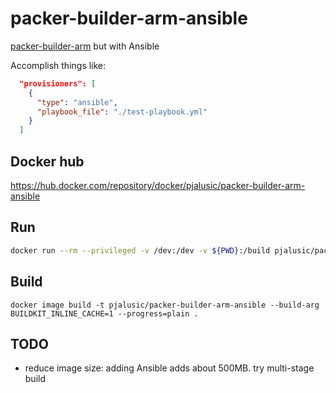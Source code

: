 # packer-builder-arm-ansible
[packer-builder-arm](https://hub.docker.com/r/mkaczanowski/packer-builder-arm/tags) but with Ansible

Accomplish things like:
```json
  "provisioners": [
    {
      "type": "ansible",
      "playbook_file": "./test-playbook.yml"
    }
  ]
```

## Docker hub
https://hub.docker.com/repository/docker/pjalusic/packer-builder-arm-ansible

## Run
```bash
docker run --rm --privileged -v /dev:/dev -v ${PWD}:/build pjalusic/packer-builder-arm-ansible build raspbian.json
```

## Build
```
docker image build -t pjalusic/packer-builder-arm-ansible --build-arg BUILDKIT_INLINE_CACHE=1 --progress=plain . 
```

## TODO
- reduce image size:
  adding Ansible adds about 500MB. try multi-stage build
